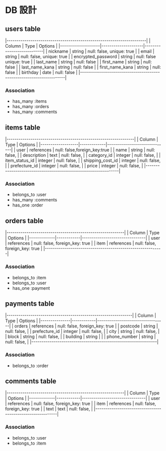# DB 設計

## users table

|----------------------------------------------------------------------|
| Column             | Type                | Options                   |
|--------------------|---------------------|---------------------------|
| nickname           | string              | null: false, unique: true |
| email              | string              | null: false, unique: true |
| encrypted_password | string              | null: false  unique: true |
| last_name          | string              | null: false               |
| first_name         | string              | null: false               |
| last_name_kana     | string              | null: false               |
| first_name_kana    | string              | null: false               |
| birthday           | date                | null: false               |
|----------------------------------------------------------------------|

### Association

* has_many :items
* has_many :orders
* has_many :comments

## items table

|----------------------------------------------------------------|
| Column            |  Type       | Options                      |
|-------------------|-------------|------------------------------|
| user              | references  | null: false,foreign_key:true |
| name              | string      | null: false,                 |
| description       | text        | null: false,                 |
| category_id       | integer     | null: false,                 |
| item_status_id    | integer     | null: false,                 |
| shipping_cost_id  | integer     | null: false,                 |
| prefecture_id     | integer     | null: false,                 |
| price             | integer     | null: false,                 |
|----------------------------------------------------------------|


### Association

- belongs_to :user
- has_many :comments
- has_one :order

## orders table

|-----------------------------------------------------------|
| Column      | Type       | Options                        |
|-------------|------------|--------------------------------|
| user        | references | null: false, foreign_key: true |
| item        | references | null: false, foreign_key: true |
|-----------------------------------------------------------|

### Association

- belongs_to :item
- belongs_to :user
- has_one :payment

## payments table

|---------------------------------------------------------------|
| Column        | Type       | Options                          | 
|---------------|------------|----------------------------------|
| orders        | references | null: false, foreign_key: true   |
| postcode      | string     | null: false,                     |
| prefecture_id | integer    | null: false,                     |
| city          | string     | null: false,                     |
| block         | string     | null: false,                     |
| building      | string     |                                  |
| phone_number  | string     | null: false,                     |
|---------------------------------------------------------------|

### Association
- belongs_to :order

## comments table

|-----------------------------------------------------------|
| Column      | Type       | Options                        |
|-------------|------------|--------------------------------|
| user        | references | null: false, foreign_key: true |
| item        | references | null: false, foreign_key: true |
| text        | text       | null: false,                   |
|-----------------------------------------------------------|

### Association
- belongs_to :user
- belongs_to :item
